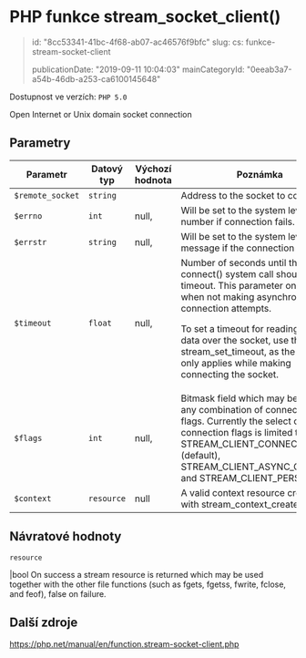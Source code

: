 PHP funkce stream_socket_client()
=================================

> id: "8cc53341-41bc-4f68-ab07-ac46576f9bfc"
> slug:
> 	cs: funkce-stream-socket-client
> 
> publicationDate: "2019-09-11 10:04:03"
> mainCategoryId: "0eeab3a7-a54b-46db-a253-ca6100145648"

Dostupnost ve verzích: `PHP 5.0`

Open Internet or Unix domain socket connection


Parametry
--------------

| Parametr | Datový typ | Výchozí hodnota | Poznámka |
|-----|-----|-----|-----|
| `$remote_socket` | `string` |  | Address to the socket to connect to. |
| `$errno` | `int` | null, | Will be set to the system level error number if connection fails. |
| `$errstr` | `string` | null, | Will be set to the system level error message if the connection fails. |
| `$timeout` | `float` | null, | Number of seconds until the connect() system call should timeout. This parameter only applies when not making asynchronous connection attempts. <p> To set a timeout for reading/writing data over the socket, use the stream_set_timeout, as the timeout only applies while making connecting the socket. |
| `$flags` | `int` | null, | Bitmask field which may be set to any combination of connection flags. Currently the select of connection flags is limited to STREAM_CLIENT_CONNECT (default), STREAM_CLIENT_ASYNC_CONNECT and STREAM_CLIENT_PERSISTENT. |
| `$context` | `resource` | null | A valid context resource created with stream_context_create. |


Návratové hodnoty
----------------

`resource`

|bool On success a stream resource is returned which may
be used together with the other file functions (such as
fgets, fgetss,
fwrite, fclose, and
feof), false on failure.

Další zdroje
------------

https://php.net/manual/en/function.stream-socket-client.php
